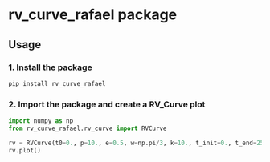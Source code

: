 # rv_curve_rafael package

## Usage

### 1. Install the package

```bash
pip install rv_curve_rafael
```

### 2. Import the package and create a RV_Curve plot

```python
import numpy as np
from rv_curve_rafael.rv_curve import RVCurve

rv = RVCurve(t0=0., p=10., e=0.5, w=np.pi/3, k=10., t_init=0., t_end=25.)
rv.plot()
```
